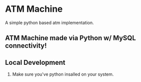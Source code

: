 # ATM Machine

A simple python based atm implementation.

## ATM Machine made via Python w/ MySQL connectivity!

## Local Development

1. Make sure you've python insalled on your system.